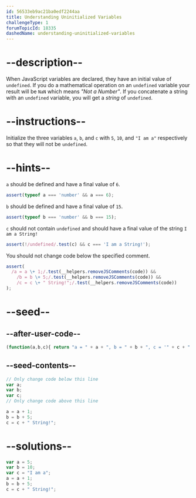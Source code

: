 ```yaml
---
id: 56533eb9ac21ba0edf2244aa
title: Understanding Uninitialized Variables
challengeType: 1
forumTopicId: 18335
dashedName: understanding-uninitialized-variables
---
```


# --description--

When JavaScript variables are declared, they have an initial value of `undefined`. If you do a mathematical operation on an `undefined` variable your result will be `NaN` which means <dfn>"Not a Number"</dfn>. If you concatenate a string with an `undefined` variable, you will get a <dfn>string</dfn> of `undefined`.

# --instructions--

Initialize the three variables `a`, `b`, and `c` with `5`, `10`, and `"I am a"` respectively so that they will not be `undefined`.

# --hints--

`a` should be defined and have a final value of `6`.

```js
assert(typeof a === 'number' && a === 6);
```

`b` should be defined and have a final value of `15`.

```js
assert(typeof b === 'number' && b === 15);
```

`c` should not contain `undefined` and should have a final value of the string `I am a String!`

```js
assert(!/undefined/.test(c) && c === 'I am a String!');
```

You should not change code below the specified comment.

```js
assert(
  /a = a \+ 1;/.test(__helpers.removeJSComments(code)) &&
    /b = b \+ 5;/.test(__helpers.removeJSComments(code)) &&
    /c = c \+ " String!";/.test(__helpers.removeJSComments(code))
);
```

# --seed--

## --after-user-code--

```js
(function(a,b,c){ return "a = " + a + ", b = " + b + ", c = '" + c + "'"; })(a,b,c);
```

## --seed-contents--

```js
// Only change code below this line
var a;
var b;
var c;
// Only change code above this line

a = a + 1;
b = b + 5;
c = c + " String!";
```

# --solutions--

```js
var a = 5;
var b = 10;
var c = "I am a";
a = a + 1;
b = b + 5;
c = c + " String!";
```
